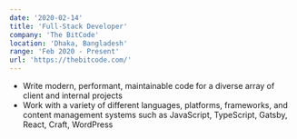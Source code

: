 ```yaml
---
date: '2020-02-14'
title: 'Full-Stack Developer'
company: 'The BitCode'
location: 'Dhaka, Bangladesh'
range: 'Feb 2020 - Present'
url: 'https://thebitcode.com/'
---
```


- Write modern, performant, maintainable code for a diverse array of client and internal projects
- Work with a variety of different languages, platforms, frameworks, and content management systems such as JavaScript, TypeScript, Gatsby, React, Craft, WordPress
